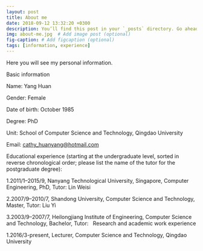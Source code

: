 ```yaml
---
layout: post
title: About me
date: 2018-09-12 13:32:20 +0300
description: You’ll find this post in your `_posts` directory. Go ahead and edit it and re-build the site to see your changes. # Add post description (optional)
img: about-me.jpg  # Add image post (optional)
fig-caption: # Add figcaption (optional)
tags: [information, experience]
---
```


Here you will see my personal information.

Basic information

Name: Yang Huan

Gender: Female 

Date of birth: October 1985

Degree: PhD

Unit: School of Computer Science and Technology, Qingdao University

Email: cathy_huanyang@hotmail.com

Educational experience (starting at the undergraduate level, sorted in reverse chronological order; please list the name of the tutor for the postgraduate degree):

1.2011/1–2015/9, Nanyang Technological University, Singapore, Computer Engineering, PhD, Tutor: Lin Weisi 

2.2007/9–2010/7, Shandong University, Computer Science and Technology, Master, Tutor: Liu Yi

3.2003/9–2007/7, Heilongjiang Institute of Engineering, Computer Science and Technology, Bachelor, Tutor:
 
Research and academic work experience

1.2016/3-present, Lecturer, Computer Science and Technology, Qingdao University